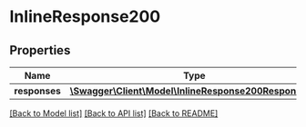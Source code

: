 # InlineResponse200

## Properties
Name | Type | Description | Notes
------------ | ------------- | ------------- | -------------
**responses** | [**\Swagger\Client\Model\InlineResponse200Responses[]**](InlineResponse200Responses.md) |  | [optional] 

[[Back to Model list]](../README.md#documentation-for-models) [[Back to API list]](../README.md#documentation-for-api-endpoints) [[Back to README]](../README.md)


